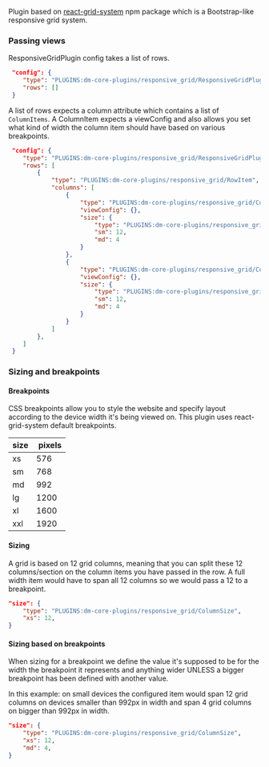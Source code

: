 Plugin based on [react-grid-system](https://www.npmjs.com/package/react-grid-system) npm package which is a Bootstrap-like responsive grid system.

### Passing views

ResponsiveGridPlugin config takes a list of rows.

```json {3}
 "config": {
    "type": "PLUGINS:dm-core-plugins/responsive_grid/ResponsiveGridPluginConfig",
    "rows": []
 }
```

A list of rows expects a column attribute which contains a list of `ColumnItems`. A ColumnItem expects a viewConfig and also allows you set what kind of width the column item should have based on various breakpoints.

```json {6}
 "config": {
    "type": "PLUGINS:dm-core-plugins/responsive_grid/ResponsiveGridPluginConfig",
    "rows": [
        {
            "type": "PLUGINS:dm-core-plugins/responsive_grid/RowItem",
            "columns": [
                {
                    "type": "PLUGINS:dm-core-plugins/responsive_grid/ColumnItem",
                    "viewConfig": {},
                    "size": {
                        "type": "PLUGINS:dm-core-plugins/responsive_grid/ColumnSize",
                        "sm": 12,
                        "md": 4
                    }
                },
                {
                    "type": "PLUGINS:dm-core-plugins/responsive_grid/ColumnItem",
                    "viewConfig": {},
                    "size": {
                        "type": "PLUGINS:dm-core-plugins/responsive_grid/ColumnSize",
                        "sm": 12,
                        "md": 4
                    }
                }
            ]
        },
    ]
 }
```

### Sizing and breakpoints

#### Breakpoints
CSS breakpoints allow you to style the website and specify layout according to the device width it's being viewed on. This plugin uses react-grid-system default breakpoints.

| **size** | **pixels** |
| -------- | ---------- |
|    xs    |    576     |
|    sm    |    768     |
|    md    |    992     |
|    lg    |    1200    |
|    xl    |    1600    |
|    xxl   |    1920    |

#### Sizing
A grid is based on 12 grid columns, meaning that you can split these 12 columns/section on the column items you have passed in the row. A full width item would have to span all 12 columns so we would pass a 12 to a breakpoint. 
```json {3}
"size": {
    "type": "PLUGINS:dm-core-plugins/responsive_grid/ColumnSize",
    "xs": 12,
}
```

#### Sizing based on breakpoints
When sizing for a breakpoint we define the value it's supposed to be for the width the breakpoint it represents and anything wider UNLESS a bigger breakpoint has been defined with another value.

In this example: on small devices the configured item would span 12 grid columns on devices smaller than 992px in width and span 4 grid columns on bigger than 992px in width.
```json {3-4}
"size": {
    "type": "PLUGINS:dm-core-plugins/responsive_grid/ColumnSize",
    "xs": 12,
    "md": 4,
}
```